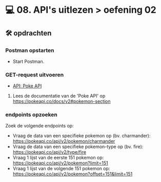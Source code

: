 # 💻 08. API's uitlezen > oefening 02

## 🛠️ opdrachten

### Postman opstarten

 - Start Postman.

### GET-request uitvoeren

- [API: Poke API](https://pokeapi.co/)

1. Lees de documentatie van de 'Poke API' op https://pokeapi.co/docs/v2#pokemon-section

### endpoints opzoeken

Zoek de volgende endpoints op:
- Vraag de data van een specifieke pokemon op (bv. charmander): https://pokeapi.co/api/v2/pokemon/charmander
- Vraag de data van een specifieke pokemon-type op (bv. fire): https://pokeapi.co/api/v2/type/fire
- Vraag 1 lijst van de eerste 151 pokemon op: https://pokeapi.co/api/v2/pokemon?limit=151
- Vraag 1 lijst van de volgende 151 pokemon op: https://pokeapi.co/api/v2/pokemon?offset=151&limit=151